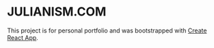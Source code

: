 # JULIANISM.COM

This project is for personal portfolio and was bootstrapped with [Create React App](https://github.com/facebook/create-react-app).
